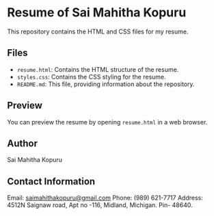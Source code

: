 
# Resume of Sai Mahitha Kopuru

This repository contains the HTML and CSS files for my resume.

## Files

- `resume.html`: Contains the HTML structure of the resume.
- `styles.css`: Contains the CSS styling for the resume.
- `README.md`: This file, providing information about the repository.

## Preview

You can preview the resume by opening `resume.html` in a web browser.

## Author

Sai Mahitha Kopuru

## Contact Information

Email: saimahithakopuru@gmail.com
Phone: (989) 621-7717
Address: 4512N Saignaw road, Apt no -116, Midland, Michigan. Pin- 48640.
